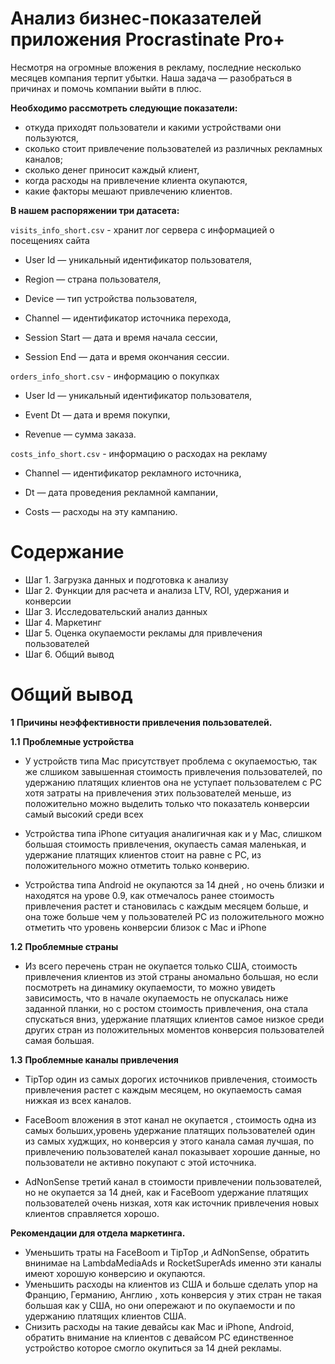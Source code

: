 # Анализ бизнес-показателей приложения Procrastinate Pro+

Несмотря на огромные вложения в рекламу, последние несколько месяцев компания терпит убытки. Наша задача — разобраться в причинах и помочь компании выйти в плюс.

**Необходимо рассмотреть следующие показатели:**
- откуда приходят пользователи и какими устройствами они пользуются,
- сколько стоит привлечение пользователей из различных рекламных каналов;
- сколько денег приносит каждый клиент,
- когда расходы на привлечение клиента окупаются,
- какие факторы мешают привлечению клиентов.

**В нашем распоряжении три датасета:**

`visits_info_short.csv` - хранит лог сервера с информацией о посещениях сайта  

- User Id — уникальный идентификатор пользователя,

- Region — страна пользователя,

- Device — тип устройства пользователя,

- Channel — идентификатор источника перехода,

- Session Start — дата и время начала сессии,

- Session End — дата и время окончания сессии.

`orders_info_short.csv` - информацию о покупках

- User Id — уникальный идентификатор пользователя,

- Event Dt — дата и время покупки,

- Revenue — сумма заказа.

`costs_info_short.csv` - информацию о расходах на рекламу

- Channel — идентификатор рекламного источника,

- Dt — дата проведения рекламной кампании,

- Costs — расходы на эту кампанию.

# Содержание

- Шаг 1. Загрузка данных и подготовка к анализу
- Шаг 2. Функции для расчета и анализа LTV, ROI, удержания и конверсии
- Шаг 3. Исследовательский анализ данных
- Шаг 4. Маркетинг
- Шаг 5. Оценка окупаемости рекламы для привлечения пользователей
- Шаг 6. Общий вывод


# Общий вывод

**1** **Причины неэффективности привлечения пользователей.**
  
  **1.1** **Проблемные устройства** 
- У устройств типа Mac присутствует проблема с окупаемостью, так же слшиком завышенная стоимость привлечения пользователей, по удержанию платящих клиентов она не уступает пользователем с PC хотя затраты на привлечения этих пользователей меньше, из положительно можно выделить только что показатель конверсии самый высокий среди всех

- Устройства типа iPhone ситуация аналигичная как и у Mac, слишком большая стоимость привлечения, окупаесть самая маленькая, и удержание платящих клиентов стоит на равне с PC, из положительного можно отметить только конверию.

- Устройства типа Android не окупаются за 14 дней , но очень близки и находятся на урове 0.9, как отмечалось ранее стоимость привлечения растет и становилась с каждым месяцем больше, и она тоже больше чем у пользователей PC из положительного можно отметить что уровень конверсии близок с Mac и iPhone 

**1.2** **Проблемные страны**

 - Из всего перечень стран не окупается только США, стоимость привлечения клиентов из этой страны аномально большая, но если посмотреть на динамику окупаемости, то можно увидеть зависимость, что в начале окупаемость не опускалась ниже заданной планки, но с ростом стоимость привлечения, она стала спускаться вниз, удержание платящих клиентов самое низкое среди других стран 
из положительных моментов конверсия пользователей самая большая.

**1.3** **Проблемные каналы привлечения**

- TipTop один из самых дорогих источников привлечения, стоимость привлечения растет с каждым месяцем, но окупаемость самая нижкая из всех каналов.

- FaceBoom вложения в этот канал не окупается , стоимость одна из самых больших,уровень удержание платящих пользователей один из самых худжщих, но конверсия у этого канала самая лучшая, по привлечению пользователей канал показывает хорошие данные, но пользователи не активно покупают с этой источника.

- AdNonSense третий канал в стоимости привлечении пользователей, но не окупается за 14 дней, как и FaceBoom удержание платящих пользователей очень низкая, хотя как источник привлечения новых клиентов справляется хорошо. 

**Рекомендации для отдела маркетинга.**
 - Уменьшить траты на FaceBoom и TipTop ,и AdNonSense, обратить внинимае на LambdaMediaAds и RocketSuperAds именно эти каналы имеют хорошую конверсию и окупаются.
 - Уменьшить расходы на клиентов из США и больше сделать упор на Францию, Германию, Англию , хоть конверсия у этих стран не такая большая как у США, но они опережают и по окупаемости и по удержанию платящих клиентов США.
 - Снизить расходы на такие девайсы как Mac и iPhone, Android, обратить внимание на клиентов с девайсом PC единственное устройство которое смогло окупиться за 14 дней рекламы.
 
